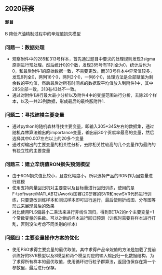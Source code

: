 ## 2020研赛
#### 题目
B 降低汽油精制过程中的辛烷值损失模型

### 问题一：数据处理
- 观察附件中的285和313号样本，首先通过题目中要求的处理规则发现3sigma原则进行预处理，然后统计0的个数，发现285号有11列全为0，统计后也为0，和最后附件1的原始数据一致，不需要更改，而313号样本中异常值较多，发现8列全0，两列16个0，两列2个0，一列6个0，处理方法是全部赋值为剩余数的平均值，然后最后对所有时间点的数据取平均值放入到附件1中，其中285全部一致，313有43处不一致。
- 通过对附件1进行最大最小分析以及附件4中的变量范围进行分析，去除20个样本，以及一共23列数据，形成最后的最终版附件1.

### 问题二：寻找建模主要变量
- 通过python的随机森林寻找主要变量，即输入305*345左右的数据集，通过随机森林算法输出的importance变量，输出前30个贡献率最高的变量，然后选择其中0.007左右以上的20多个变量
- 通过对输出的主要变量的相关性分析，去除相关性较高的几个变量作为最终的有独立性的主要变量

### 问题三：建立辛烷值RON损失预测模型
- 由于RON损失值比较小，且变化幅度小，所以选择产品的RON作为因变量进行建模
- 使用支持向量回归机对主要变以及目标量进行回归训练，使用的是F:\software\MATLAB12\Awork\国赛\20研赛的SVR和newSVR代码进行训练，只要更改训练样本和测试样本即可进行运行，最后使用折线图、分布图等形式来展现最后的效果
- 对比使用PLS偏最小二乘法来进行非线性回归，得到BETA2的n个主要变量+1个常数变量的系数。可以对新的样本进行回归预测（训练时需要将样本进行打乱，否则没法考虑不同类别的样本）

### 问题四：主要变量操作方案的优化
- 使用PSO求得主要变量的最优取值，其中求得产品辛烷值的方法是加载了提前训练好的SVR模型以及S模型和两个模型对应的输入输出归一化数据结构，为了求得所有样本的最优取值，使用循环进行粒子群算法，返回值保存在第一个参数里，最后进行保存。




